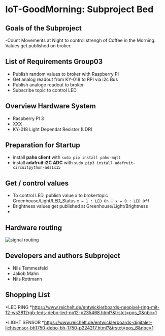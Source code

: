 # IoT-GoodMorning: Subproject Bed

## Goals of the Subproject
-Count Movements at Night to control strengh of Coffee in the Morning. Values get published on broker.

## List of Requirements Group03
 * Publish random values to broker with Raspberry PI
 * Get analog readout from KY-018 to RPI via i2c Bus
 * Publish analoge readout to broker
 * Subscribe topic to control LED
 
## Overview Hardware System
* Raspberry PI 3
* XXX
* KY-018 Light Dependat Resistor (LDR)

## Preparation for Startup
* install **paho client** with ``sudo pip install paho-mqtt``
* install **adafruit i2C ADC** with ``sudo pip3 install adafruit-circuitpython-ads1x15``

## Get / control values
* To control LED, publish value x to brokertopic Greenhouse/Light/LED_Status
  ``x = 1 : LED On |
  x = 0 : LED Off``
* Brightness values get published at Greenhouse/Light/Brightness
* 
## Hardware routing
![signal routing](https://user-images.githubusercontent.com/94985537/149324416-230a03ea-fdb1-4d14-bd33-b21e2e305ccc.png)

##  Developers and authors Subproject
 * Nils Temmesfeld
 * Jakob Mahn
 * Nils Rottmann
 ## Shopping List
 *LED RING
 *https://www.reichelt.de/entwicklerboards-neopixel-ring-mit-12-ws2812rgb-leds-debo-led-np12-p235468.html?&trstct=pos_0&nbc=1
 
 *LIGHT SENSOR
 *https://www.reichelt.de/entwicklerboards-digitaler-lichtsensor-bh1750-debo-bh-1750-p224217.html?&trstct=pos_6&nbc=1


